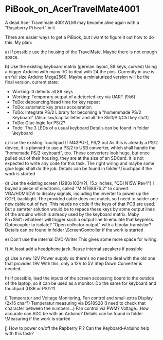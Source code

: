 # PiBook_on_AcerTravelMate4001
A dead Acer Travelmate 4001WLMI may become alive again with a "Raspberry Pi heart" in it

There are easier ways to get a PiBook, but I want to figure it out how to do this.
My plan:

a) If possible use the housing of the TravelMate. Maybe there is not enough space.

b) Use the existing keyboard matrix (german layout, 89 keys, curved)
  Using a bigger Arduino with many I/O to deal with 24 the pins.
  Currently in use is an full size Arduino Mega2560. Maybe a miniaturized version will be the final version.
  current state:
  - Working: It detects all 89 keys
  - Working: Temporary output of a detected key via UART (9k6) 
  - ToDo: debouncing/dead time for key repeat
  - ToDo: automatic key press acceleration
  - ToDo: Integrate PS/2 Library for becoming a "homemmade PS/2 Keyboard" (Also: low/capital letter and all the Shift/Alt/Ctrl key stuff)
  - ToDo: Glue logic for PS/2?
  - Todo: The 3 LEDs of a usual keyboard
Details can be found in folder \keyboard
  
c) Use the existing Touchpad (TM42PUF), PS/2 out
  As this is already a PS/2 device, it is planned to use a PS/2 to USB converter, which shall handle the "homemade PS/2 keyboard", too.
  These converters look huge, but once pulled out of their housing, they are at the size of an SDCard.
  It is not expected to write any code for this task. The right wiring and maybe some glue logic shall do the job.
 Details can be found in folder \Touchpad if the work is started

d) Use the existing screen (1280x1024(?), 15.x inches, "QDI N15W Rev4")
  I buyed a piece of electronic, called "M.NT68676.2" to convert VGA/HDMI/DVI to display signals, including the inverter to power up the CCFL backlight.
  The provided cable does not match, so I need to solder one new cable out of two.
  This needs no code if the keys of that PCB are used. But a samrter solution would be to repace these keys by some output lines of the arduino which is
  already used by the keyboard matrix. Maby Fn+Shift+whatever will trigger such a output line to emulate that keypress.
  Optocoupler to isolate? "Open collector output" with a bipolar transistor? 
Details can be found in folder \ScreenController if the work is started

e) Don't use the internal DVD-Writer
  This gives some more space for wiring.

f) At least add a headphone jack. Reuse internal speakers if possible 
  
g) Use a new 12V Power supply so there's no need to deal with the old one that provides 19V
  With this, only a 12V to 5V Step Down Converter is needed.

h) If possible, lead the inputs of the screen accessing board to the outside of the laptop, so it can be used as a monitor.
    Do the same for keyboard and touchpad (USB or PS/2?)

i) Temperatur and Voltage Monitoring, Fan control and small extra Display (2x16 char?)
  Temperatur measuring via DS18S20 (I need to check that character between the numbers...)
  Fan control via PWM?
  Voltage...How accurate can ADC be with an Arduino?
  Details can be found in folder \Measuring if the work is started

j) How to power on/off the Rapberry Pi? Can the Keyboard-Arduino help with this task? 


